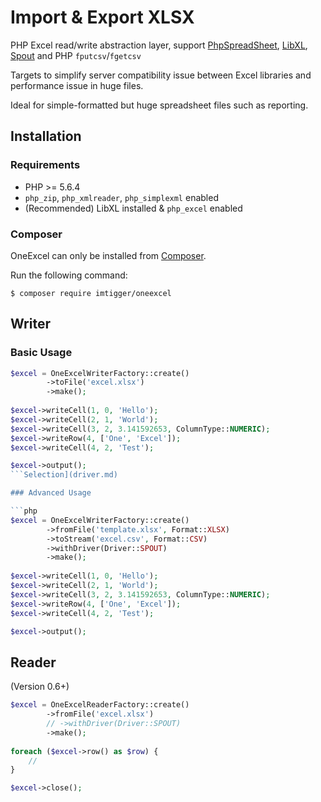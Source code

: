 # Import & Export XLSX

PHP Excel read/write abstraction layer, support [PhpSpreadSheet](https://github.com/PHPOffice/PhpSpreadSheet), [LibXL](https://github.com/iliaal/php_excel), [Spout](https://github.com/box/spout) and PHP `fputcsv`/`fgetcsv`

Targets to simplify server compatibility issue between Excel libraries and performance issue in huge files.

Ideal for simple-formatted but huge spreadsheet files such as reporting.

## Installation

### Requirements

- PHP >= 5.6.4
- `php_zip`, `php_xmlreader`, `php_simplexml` enabled
- (Recommended) LibXL installed & `php_excel` enabled

### Composer

OneExcel can only be installed from [Composer](https://getcomposer.org/).

Run the following command:
```
$ composer require imtigger/oneexcel
```

## Writer

### Basic Usage

```php
$excel = OneExcelWriterFactory::create()
        ->toFile('excel.xlsx')
        ->make();
        
$excel->writeCell(1, 0, 'Hello');
$excel->writeCell(2, 1, 'World');
$excel->writeCell(3, 2, 3.141592653, ColumnType::NUMERIC);
$excel->writeRow(4, ['One', 'Excel']);
$excel->writeCell(4, 2, 'Test');

$excel->output();
```Selection](driver.md)

### Advanced Usage

```php
$excel = OneExcelWriterFactory::create()
        ->fromFile('template.xlsx', Format::XLSX)
        ->toStream('excel.csv', Format::CSV)
        ->withDriver(Driver::SPOUT)
        ->make();
        
$excel->writeCell(1, 0, 'Hello');
$excel->writeCell(2, 1, 'World');
$excel->writeCell(3, 2, 3.141592653, ColumnType::NUMERIC);
$excel->writeRow(4, ['One', 'Excel']);
$excel->writeCell(4, 2, 'Test');

$excel->output();
```

## Reader

(Version 0.6+)

```php
$excel = OneExcelReaderFactory::create()
        ->fromFile('excel.xlsx')
        // ->withDriver(Driver::SPOUT)
        ->make();
        
foreach ($excel->row() as $row) {
    //
}

$excel->close();
```
